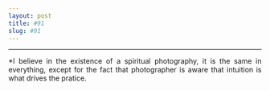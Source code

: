 ```yaml
---
layout: post
title: #91
slug: #91
---
```

---
<p class="description" style="text-align: justify;">
*I believe in the existence of a spiritual photography, it is the same in everything, except for the fact that photographer is aware that intuition is what drives the pratice.
